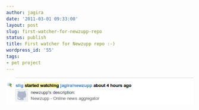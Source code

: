 ```yaml
---
author: jagira
date: '2011-03-01 09:33:00'
layout: post
slug: first-watcher-for-newzupp-repo
status: publish
title: First watcher for Newzupp repo :-)
wordpress_id: '55'
tags:
- pet project
---
```




![Newzupp\_repo](/img/posts/archives/first-watcher-for-newzupp-repo/newzupp_repo.png)


